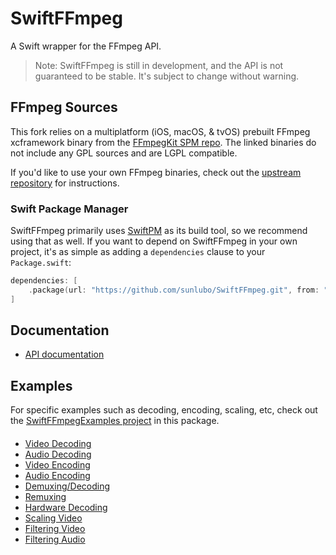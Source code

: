 # SwiftFFmpeg

A Swift wrapper for the FFmpeg API.

> Note: SwiftFFmpeg is still in development, and the API is not guaranteed to be stable. It's subject to change without warning.

## FFmpeg Sources

This fork relies on a multiplatform (iOS, macOS, & tvOS) prebuilt FFmpeg xcframework binary from the [FFmpegKit SPM repo](https://github.com/tylerjonesio/ffmpeg-kit-spm). The linked binaries do not include any GPL sources and are LGPL compatible. 

If you'd like to use your own FFmpeg binaries, check out the [upstream repository](https://github.com/sunlubo/SwiftFFmpeg) for instructions.

### Swift Package Manager

SwiftFFmpeg primarily uses [SwiftPM](https://swift.org/package-manager/) as its build tool, so we recommend using that as well. If you want to depend on SwiftFFmpeg in your own project, it's as simple as adding a `dependencies` clause to your `Package.swift`:

```swift
dependencies: [
    .package(url: "https://github.com/sunlubo/SwiftFFmpeg.git", from: "1.0.0")
]
```

## Documentation

- [API documentation](https://sunlubo.github.io/SwiftFFmpeg)

## Examples

For specific examples such as decoding, encoding, scaling, etc, check out the [SwiftFFmpegExamples project](Sources/SwiftFFmpegExamples/) in this package.

#### 
* [Video Decoding](Sources/SwiftFFmpegExamples/decode_video.swift)
* [Audio Decoding](Sources/SwiftFFmpegExamples/decode_audio.swift)
* [Video Encoding](Sources/SwiftFFmpegExamples/encode_video.swift)
* [Audio Encoding](Sources/SwiftFFmpegExamples/encode_audio.swift)
* [Demuxing/Decoding](Sources/SwiftFFmpegExamples/demuxing_decoding.swift)
* [Remuxing](Sources/SwiftFFmpegExamples/remuxing.swift)
* [Hardware Decoding](Sources/SwiftFFmpegExamples/hw_decode.swift)
* [Scaling Video](Sources/SwiftFFmpegExamples/scaling_video.swift)
* [Filtering Video](Sources/SwiftFFmpegExamples/filtering_video.swift)
* [Filtering Audio](Sources/SwiftFFmpegExamples/filtering_audio.swift)
